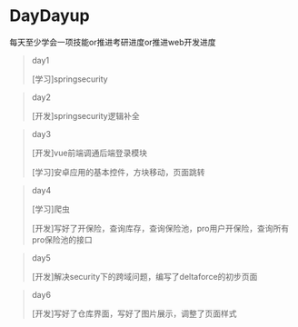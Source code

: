 # DayDayup

每天至少学会一项技能or推进考研进度or推进web开发进度

> day1
>
> [学习]springsecurity

> day2
>
> [开发]springsecurity逻辑补全

>day3
>
>[开发]vue前端调通后端登录模块
>
>[学习]安卓应用的基本控件，方块移动，页面跳转

> day4
>
> [学习]爬虫
>
> [开发]写好了开保险，查询库存，查询保险池，pro用户开保险，查询所有pro保险池的接口

> day5
>
> [开发]解决security下的跨域问题，编写了deltaforce的初步页面

>
>  day6
>
> [开发]写好了仓库界面，写好了图片展示，调整了页面样式

